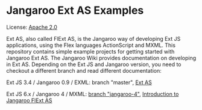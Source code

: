 # Jangaroo Ext AS Examples

License: [Apache 2.0](https://github.com/CoreMedia/jangaroo-tools/wiki/License)

Ext AS, also called FlExt AS, is the Jangaroo way of developing Ext JS applications, using the Flex languages ActionScript and MXML.
This repository contains simple example projects for getting started with Jangaroo Ext AS.
The Jangaroo Wiki provides documentation on developing in Ext AS. Depending on the Ext JS and Jangaroo version, you need to checkout a different branch and read different documentation:

Ext JS 3.4 / Jangaroo 0.9 / EXML: branch "master", [Ext AS](https://github.com/CoreMedia/jangaroo-tools/wiki/Ext-AS)

Ext JS 6.x / Jangaroo 4 / MXML: [branch "jangaroo-4"](https://github.com/CoreMedia/jangaroo-ext-as-examples/tree/jangaroo-4), [Introduction to Jangaroo FlExt AS](https://github.com/CoreMedia/jangaroo-tools/wiki/Introduction-to-Jangaroo-FlExt-AS)
